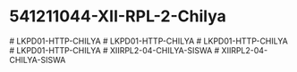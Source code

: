 # 541211044-XII-RPL-2-Chilya
#   L K P D 0 1 - H T T P - C H I L Y A  
 #   L K P D 0 1 - H T T P - C H I L Y A  
 #   L K P D 0 1 - H T T P - C H I L Y A  
 #   L K P D 0 1 - H T T P - C H I L Y A  
 #   X I I R P L 2 - 0 4 - C H I L Y A - S I S W A  
 #   X I I R P L 2 - 0 4 - C H I L Y A - S I S W A  
 
